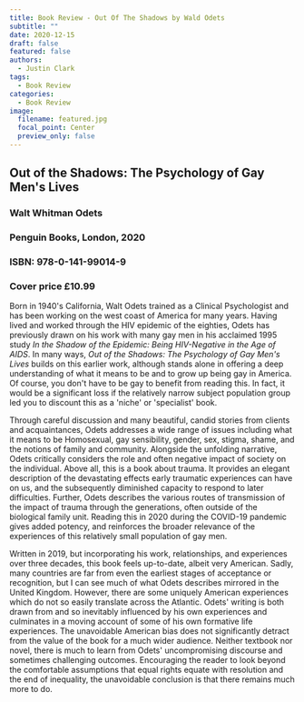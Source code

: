 ```yaml
---
title: Book Review - Out Of The Shadows by Wald Odets
subtitle: ""
date: 2020-12-15
draft: false
featured: false
authors:
  - Justin Clark
tags:
  - Book Review
categories:
  - Book Review
image:
  filename: featured.jpg
  focal_point: Center
  preview_only: false
---
```


## Out of the Shadows: The Psychology of Gay Men's Lives
### Walt Whitman Odets
### Penguin Books, London, 2020
### ISBN: 978-0-141-99014-9
### Cover price £10.99

Born in 1940's California, Walt Odets trained as a Clinical Psychologist and has been working on the west coast of America for many years.  Having lived and worked through the HIV epidemic of the eighties, Odets has previously drawn on his work with many gay men in his acclaimed 1995 study _In the Shadow of the Epidemic: Being HIV-Negative in the Age of AIDS_.  In many ways, _Out of the Shadows: The Psychology of Gay Men's Lives_ builds on this earlier work, although stands alone in offering a deep understanding of what it means to be and to grow up being gay in America.  Of course, you don't have to be gay to benefit from reading this.  In fact, it would be a significant loss if the relatively narrow subject population group led you to discount this as a 'niche' or 'specialist' book.

Through careful discussion and many beautiful, candid stories from clients and acquaintances, Odets addresses a wide range of issues including what it means to be Homosexual, gay sensibility, gender, sex, stigma, shame, and the notions of family and community.  Alongside the unfolding narrative, Odets critically considers the role and often negative impact of society on the individual.  Above all, this is a book about trauma.  It provides an elegant description of the devastating effects early traumatic experiences can have on us, and the subsequently diminished capacity to respond to later difficulties.  Further, Odets describes the various routes of transmission of the impact of trauma through the generations, often outside of the biological family unit.  Reading this in 2020 during the COVID-19 pandemic gives added potency, and reinforces the broader relevance of the experiences of this relatively small population of gay men.

Written in 2019, but incorporating his work, relationships, and experiences over three decades, this book feels up-to-date, albeit very American.  Sadly, many countries are far from even the earliest stages of acceptance or recognition, but I can see much of what Odets describes mirrored in the United Kingdom.  However, there are some uniquely American experiences which do not so easily translate across the Atlantic. Odets' writing is both drawn from and so inevitably influenced by his own experiences and culminates in a moving account of some of his own formative life experiences.  The unavoidable American bias does not significantly detract from the value of the book for a much wider audience.  Neither textbook nor novel, there is much to learn from Odets' uncompromising discourse and sometimes challenging outcomes.  Encouraging the reader to look beyond the comfortable assumptions that equal rights equate with resolution and the end of inequality, the unavoidable conclusion is that there remains much more to do.
